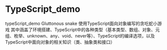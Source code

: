 # TypeScript_demo
typeScript_demo Gluttonous snake
使用TypeScript面向对象编写的贪吃蛇小游戏
其中涵盖了环境搭建、TypeScript中的各种类型（基本类型、数组、对象、元组、枚举、unknown、any、void、never等）、TypeScript的编译选项，以及TypeScript中面向对象的相关知识（类、抽象类和接口）
